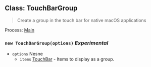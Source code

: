 ## Class: TouchBarGroup

> Create a group in the touch bar for native macOS applications

Process: [Main](../tutorial/quick-start.md#main-process)

### `new TouchBarGroup(options)` *Experimental*

* `options` Nesne 
  * `items` [TouchBar](touch-bar.md) - Items to display as a group.